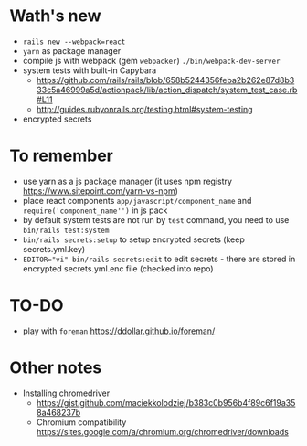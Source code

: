 # Wath's new
* `rails new --webpack=react`
* `yarn` as package manager
* compile js with webpack (gem `webpacker`) `./bin/webpack-dev-server`
* system tests with built-in Capybara
  * <https://github.com/rails/rails/blob/658b5244356feba2b262e87d8b333c5a46999a5d/actionpack/lib/action_dispatch/system_test_case.rb#L11>
  * <http://guides.rubyonrails.org/testing.html#system-testing>
* encrypted secrets

# To remember
* use yarn as a js package manager (it uses npm registry <https://www.sitepoint.com/yarn-vs-npm>)
* place react components `app/javascript/component_name` and `require('component_name'')` in js pack
* by default system tests are not run by `test` command, you need to use `bin/rails test:system`
* `bin/rails secrets:setup` to setup encrypted secrets (keep secrets.yml.key)
* `EDITOR="vi" bin/rails secrets:edit` to edit secrets - there are stored 
in encrypted secrets.yml.enc file (checked into repo)

# TO-DO
* play with `foreman` <https://ddollar.github.io/foreman/>

# Other notes
* Installing chromedriver
  * <https://gist.github.com/maciekkolodziej/b383c0b956b4f89c6f19a358a468237b>
  * Chromium compatibility <https://sites.google.com/a/chromium.org/chromedriver/downloads>
